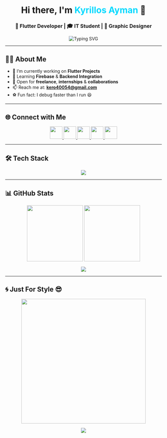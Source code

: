 <!-- HEADER -->
<h1 align="center">
  Hi there, I'm <span style="color:#00d9ff;">Kyrillos Ayman</span> 👋
</h1>

<!-- SUBTITLE ثابت -->
<h3 align="center">
  🚀 Flutter Developer | 🎓 IT Student | 🎨 Graphic Designer
</h3>

<!-- ✅ TYPING ANIMATION -->
<p align="center">
  <img src="https://readme-typing-svg.herokuapp.com?font=Fira+Code&size=24&pause=1000&color=00FFD1&center=true&vCenter=true&width=600&lines=Flutter+Developer+%F0%9F%9A%80;🎓+IT+Student;🎨+Graphic+Designer;💡+Problem+Solver;🔥+Always+Learning+New+Things" alt="Typing SVG" />
</p>

---

## 🧑‍💻 About Me

- 🔭 I’m currently working on **Flutter Projects**  
- 🌱 Learning **Firebase** & **Backend Integration**  
- 💼 Open for **freelance**, **internships** & **collaborations**  
- 📫 Reach me at: **kero40054@gmail.com**  
- ⚽ Fun fact: I debug faster than I run 😆  

---

## 🌐 Connect with Me

<p align="center">
  <a href="https://twitter.com/keroayman2003" target="_blank">
    <img src="https://cdn.jsdelivr.net/gh/devicons/devicon/icons/twitter/twitter-original.svg" height="40" width="40" />
  </a>
  <a href="https://www.linkedin.com/in/kyrillos-ayman" target="_blank">
    <img src="https://cdn.jsdelivr.net/gh/devicons/devicon/icons/linkedin/linkedin-original.svg" height="40" width="40" />
  </a>
  <a href="https://www.facebook.com/share/12LVimewGEi/" target="_blank">
    <img src="https://cdn.jsdelivr.net/gh/devicons/devicon/icons/facebook/facebook-original.svg" height="40" width="40" />
  </a>
  <a href="https://instagram.com/kyrillos_ayman_22" target="_blank">
    <img src="https://cdn.jsdelivr.net/gh/devicons/devicon/icons/instagram/instagram-original.svg" height="40" width="40" />
  </a>
  <a href="https://codeforces.com/profile/kero22" target="_blank">
    <img src="https://cdn.jsdelivr.net/gh/devicons/devicon/icons/codeforces/codeforces-original.svg" height="40" width="40" />
  </a>
</p>

---

## 🛠️ Tech Stack

<p align="center">
  <img src="https://skillicons.dev/icons?i=dart,flutter,firebase,cpp,c,java,python,mysql,git,linux,figma,photoshop" />
</p>

---

## 📊 GitHub Stats

<p align="center">
  <img src="https://github-readme-stats.vercel.app/api?username=KyrillosAyman1&show_icons=true&theme=tokyonight&hide_border=true" height="180" />
  <img src="https://github-readme-stats.vercel.app/api/top-langs/?username=KyrillosAyman1&layout=compact&theme=tokyonight&hide_border=true" height="180" />
</p>

<p align="center">
  <img src="https://github-readme-streak-stats.herokuapp.com/?user=KyrillosAyman1&theme=tokyonight&hide_border=true" />
</p>

---

## 🌀 Just For Style 😎

<p align="center">
  <img src="https://raw.githubusercontent.com/abhisheknaiidu/abhisheknaiidu/master/code.gif" width="400" />
</p>

<p align="center">
  <img src="https://capsule-render.vercel.app/api?type=waving&color=0:00e5ff,100:0077ff&height=120&section=footer"/>
</p>
